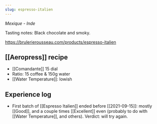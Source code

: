 ```yaml
---
slug: espresso-italien
---
```


*Mexique - Inde*

Tasting notes: Black chocolate and smoky.

https://brulerierousseau.com/products/espresso-italien

## [[Aeropress]] recipe

- [[Comandante]] 15 dial
- Ratio: 15 coffee & 150g water
- [[Water Temperature]]: lowish

## Experience log

- First batch of [[Espresso Italien]] ended before [[2021-09-15]]: mostly [[Good]], and a couple times [[Excellent]] even (probably to do with [[Water Temperature]], and others). Verdict: will try again.